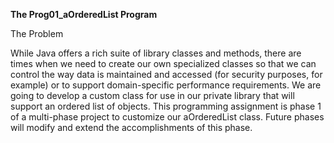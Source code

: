 **The Prog01_aOrderedList Program**

The Problem

While Java offers a rich suite of library classes and methods, there are times when we need to create our 
own specialized classes so that we can control the way data is maintained and accessed (for security 
purposes, for example) or to support domain-specific performance requirements.
We are going to develop a custom class for use in our private library that will support an ordered list of 
objects. This programming assignment is phase 1 of a multi-phase project to customize our 
aOrderedList class. Future phases will modify and extend the accomplishments of this phase.
